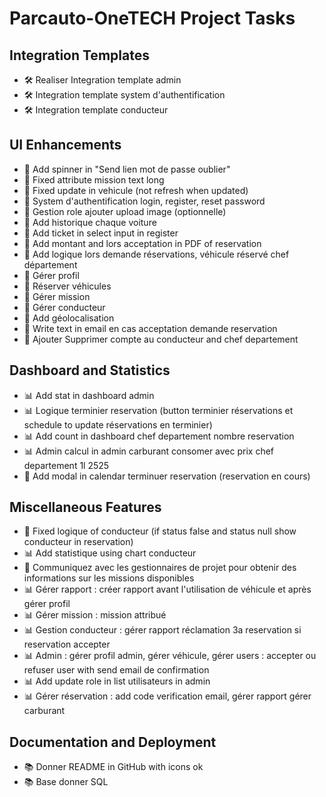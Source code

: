 # Parcauto-OneTECH Project Tasks

## Integration Templates
- 🛠️ Realiser Integration template admin
- 🛠️ Integration template system d'authentification
- 🛠️ Integration template conducteur

## UI Enhancements
- 🔄 Add spinner in "Send lien mot de passe oublier"
- 🐞 Fixed attribute mission text long
- 🐞 Fixed update in vehicule (not refresh when updated)
- 🎨 System d'authentification login, register, reset password
- 🎨 Gestion role ajouter upload image (optionnelle)
- 🎨 Add historique chaque voiture
- 🎨 Add ticket in select input in register
- 🎨 Add montant and lors acceptation in PDF of reservation
- 🎨 Add logique lors demande réservations, véhicule réservé chef département
- 🎨 Gérer profil
- 🎨 Réserver véhicules
- 🎨 Gérer mission
- 🎨 Gérer conducteur
- 🎨 Add géolocalisation
- 📧 Write text in email en cas acceptation demande reservation
- 📧 Ajouter Supprimer compte au conducteur and chef departement

## Dashboard and Statistics
- 📊 Add stat in dashboard admin
- 📊 Logique terminier reservation (button terminier réservations et schedule to update réservations en terminier)
- 📊 Add count in dashboard chef departement nombre reservation
- 📊 Admin calcul in admin carburant consomer avec prix chef departement 1l 2525
- 📅 Add modal in calendar terminuer reservation (reservation en cours)

## Miscellaneous Features
- 🐞 Fixed logique of conducteur (if status false and status null show conducteur in reservation)
- 📊 Add statistique using chart conducteur
- 📧 Communiquez avec les gestionnaires de projet pour obtenir des informations sur les missions disponibles
- 📊 Gérer rapport : créer rapport avant l'utilisation de véhicule et après gérer profil
- 📊 Gérer mission : mission attribué
- 📊 Gestion conducteur : gérer rapport réclamation 3a reservation si reservation accepter
- 📊 Admin : gérer profil admin, gérer véhicule, gérer users : accepter ou refuser user with send email de confirmation
- 📊 Add update role in list utilisateurs in admin
- 📊 Gérer réservation : add code verification email, gérer rapport gérer carburant

## Documentation and Deployment
- 📚 Donner README in GitHub with icons ok
- 📚 Base donner SQL

